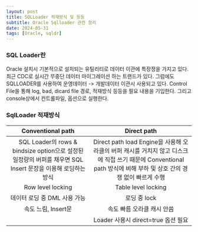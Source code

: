 ```yaml
---
layout: post
title: SQLLoader 적재방식 및 등등
subtitle: Oracle Sqlloader 관련 정리
date: 2024-05-31
tags: [Oracle, sqldr]
---
```


### SQL Loader란
Oracle 설치시 기본적으로 설치되는 유틸리티로 데이터 이관에 특장정을 가지고 있다.
최근 CDC로 실시간 무중단 데이터 마이그레이션 하는 트랜드가 있다.
그럼에도 SQLLOADER를 사용하여 운영데이터 -> 개발데이터 이관시 사용되고 있다.
Control File을 통해 log, bad, dicard file 경로, 적재방식 등등을 필요 내용을 기입한다. 그리고 console상에서 컨트롤파일, 옵션으로 실행한다.

### SqlLoader 적재방식

|Conventional path|Direct path|
|:---:|:---:|
|SQL Loader의 rows & bindsize option으로 설정된 일정량의 버퍼를 채우면 SQL Insert 문장을 이용해 로딩하는 방식|Direct path load Engine을 사용해 오라클의 버퍼 캐시를 거치지 않고 디스크에 직접 쓰기 때문에 Conventional path 방식에 비해 부하 및 상호 간의 경쟁 없이 빠르게 수행|
|Row level locking|Table level locking|
|데이터 로딩 중  DML 사용 가능|로딩 중 lock|
|속도 느림, Insert문|속도 빠름 오라클 캐시 안씀|
||Loader 사용시 direct=true 옵션 필요|
